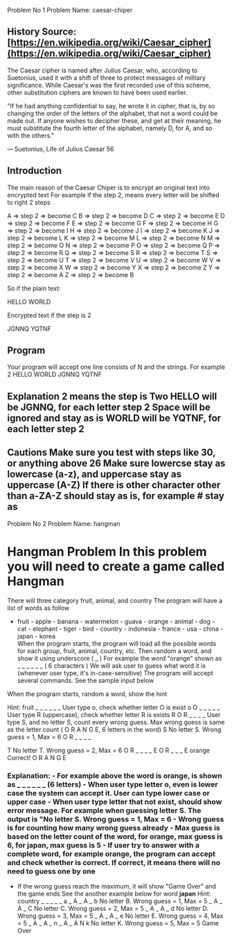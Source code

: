 Problem No 1 Problem Name: ​caesar-chiper 
 
## History Source: [https://en.wikipedia.org/wiki/Caesar_cipher](https://en.wikipedia.org/wiki/Caesar_cipher) 
 
The Caesar cipher is named after Julius Caesar, who, according to Suetonius, used it with a shift of three to protect messages of military significance. While Caesar's was the first recorded use of this scheme, other substitution ciphers are known to have been used earlier. 
 
"If he had anything confidential to say, he wrote it in cipher, that is, by so changing the order of the letters of the alphabet, that not a word could be made out. If anyone wishes to decipher these, and get at their meaning, he must substitute the fourth letter of the alphabet, namely D, for A, and so with the others." 
 
— Suetonius, Life of Julius Caesar 56 
 
## Introduction 
 
The main reason of the Caesar Chiper is to encrypt an original text into encrypted text For example if the step 2, means every letter will be shifted to right 2 steps 
 
A => step 2 => become C B => step 2 => become D C => step 2 => become E D => step 2 => become F E => step 2 => become G F => step 2 => become H G => step 2 => become I H => step 2 => become J I => step 2 => become K J => step 2 => become L K => step 2 => become M L => step 2 => become N M => step 2 => become O N => step 2 => become P O => step 2 => become Q P => step 2 => become R Q => step 2 => become S R => step 2 => become T S => step 2 => become U T => step 2 => become V U => step 2 => become W V => step 2 => become X W => step 2 => become Y  X => step 2 => become Z Y => step 2 => become A  Z => step 2 => become B 
 
So if the plain text: 

 HELLO WORLD 
 
Encrypted text if the step is 2 
 
JGNNQ YQTNF 
 
## Program 
 
Your program will accept one line consists of N and the strings. For example 
 2 HELLO WORLD JGNNQ YQTNF 
 
## Explanation 2 means the step is Two HELLO will be JGNNQ, for each letter step 2 Space will be ignored and stay as is WORLD will be YQTNF, for each letter step 2 
 
 
## Cautions Make sure you test with steps like 30, or anything above 26 Make sure lowercse stay as lowercase (a-z), and uppercase stay as uppercase (A-Z) If there is other character other than a-ZA-Z should stay as is, for example # stay as # 
   

 Problem No 2 Problem Name: ​hangman 
 
 # Hangman Problem In this problem you will need to create a game called Hangman 
 There will three category fruit, animal, and country The program will have a list of words as follow 
 - fruit   - apple   - banana   - watermelon   - guava   - orange - animal   - dog   - cat   - elephant   - tiger   - bird - country   - indonesia   - france   - usa   - china   - japan   - korea  
   When the program starts, the program will load all the possible words for each group, fruit, animal, country, etc. Then random a word, and show it using underscore ( _ ) 
 For example the word "orange" shown as _ _ _ _ _ _ ( 6 characters ) 
 We will ask user to guess what word it is (whenever user type, it's in-case-sensitive)   The program will accept several commands. See the sample input below 
 
 
 
When the program starts, random a word, show the hint 
 
 
 
Hint: fruit _ _ _ _ _ _ 
 User type o, check whether letter O is exist 
 o O _ _ _ _ _ 
 User type R (uppercase), check whether letter R is exists 
 R O R _ _ _ _ 
 User type S, and no letter S, count every wrong guess. Max wrong guess is same as the letter count ( O R A N G E, 6 letters in the word) 
 S No letter S. Wrong guess = 1, Max = 6 O R _ _ _ _ 
 
 
T No letter T. Wrong guess = 2, Max = 6 O R _ _ _ _ 
 E O R _ _ _ E 
 orange Correct! O R A N G E 
 ### Explanation: - For example above the word is **orange**, is shown as _ _ _ _ _ _ (6 letters) - When user type letter o, even is lower case the system can accept it. User can type lower case or upper case - When user type letter that not exist, should show error message. For example when guessing letter S. The output is "No letter S. Wrong guess = 1, Max = 6 - Wrong guess is for counting how many wrong guess already - Max guess is based on the letter count of the word, for **orange**, max guess is 6, for **japan**, max guess is 5 - If user try to answer with a complete word, for example **orange**, the program can accept and check whether is correct. If correct, it means there will no need to guess one by one 
- If the wrong guess reach the maximum, it will show "Game Over" and the game ends 
 See the another example below for word **japan** 
 Hint: country _ _ _ _ _ 
 a _ A _ A _ 
 b No letter B. Wrong guess = 1, Max = 5 _ A _ A _ 
 C No letter C. Wrong guess = 2, Max = 5 _ A _ A _ 
 d No letter D. Wrong guess = 3, Max = 5 _ A _ A _ 
 e No letter E. Wrong guess = 4, Max = 5 _ A _ A _ 
 n _ A _ A N 
 k No letter K. Wrong guess = 5, Max = 5 Game Over 